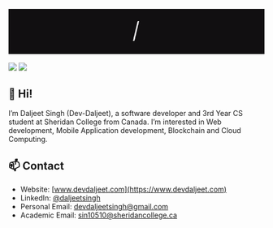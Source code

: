 ![Introduction](./intro.gif)

[![](https://img.shields.io/badge/Social-LinkedIn-informational?style=flat&logo=linkedin&logoColor=white&color=4AB197)](https://www.linkedin.com/in/daljeet-singh-/)
[![](https://img.shields.io/badge/Web-devdaljeet.com-informational?style=flat&logo=website&logoColor=white&color=4AB197)](https://devdaljeet.com)

## 👋 Hi! 
I’m Daljeet Singh (Dev-Daljeet), a software developer and 3rd Year CS student at Sheridan College from Canada. I’m interested in Web development, Mobile Application development, Blockchain and Cloud Computing.  

## 📫 Contact
- Website: [www.devdaljeet.com](https://www.devdaljeet.com)
- LinkedIn: [@daljeetsingh](https://www.linkedin.com/in/daljeet-singh-/)
- Personal Email: devdaljeetsingh@gmail.com
- Academic Email: sin10510@sheridancollege.ca




